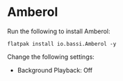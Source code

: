 # Amberol

Run the following to install Amberol:

```
flatpak install io.bassi.Amberol -y
```

Change the following settings:

- Background Playback: Off
